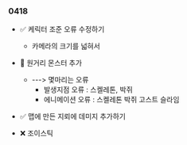 ### 0418  

- ✅ 케릭터 조준 오류 수정하기  
  - 카메라의 크기를 넓혀서  

- 🔺 원거리 몬스터 추가
  - ---> 몇마리는 오류
    - 발생지점 오류 : 스켈레톤, 박쥐
    - 에니메이션 오류 : 스켈레톤 박쥐 고스트 슬라임

- ✅ 맵에 만든 지뢰에 데미지 추가하기

- ❌ 조이스틱 





